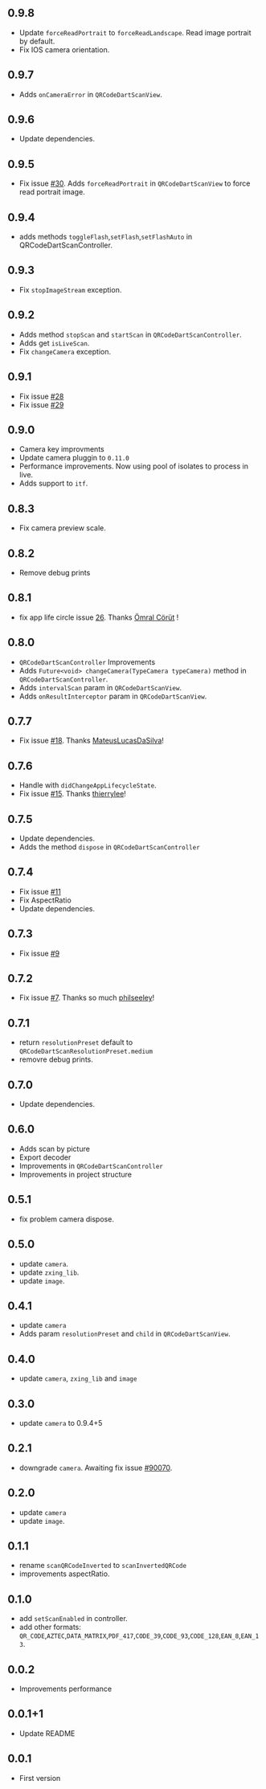 ## 0.9.8
- Update `forceReadPortrait` to `forceReadLandscape`. Read image portrait by default.
- Fix IOS camera orientation.

## 0.9.7
- Adds `onCameraError` in `QRCodeDartScanView`.

## 0.9.6
- Update dependencies.

## 0.9.5
- Fix issue [#30](https://github.com/RafaelBarbosatec/qr_code_dart_scan/issues/30). Adds `forceReadPortrait` in `QRCodeDartScanView` to force read portrait image.

## 0.9.4
- adds methods `toggleFlash`,`setFlash`,`setFlashAuto` in QRCodeDartScanController.

## 0.9.3
- Fix `stopImageStream` exception.

## 0.9.2
- Adds method `stopScan` and `startScan` in `QRCodeDartScanController`.
- Adds get `isLiveScan`.
- Fix `changeCamera` exception.

## 0.9.1
- Fix issue [#28](https://github.com/RafaelBarbosatec/qr_code_dart_scan/issues/28)
- Fix issue [#29](https://github.com/RafaelBarbosatec/qr_code_dart_scan/issues/29)

## 0.9.0
- Camera key improvments
- Update camera pluggin to `0.11.0`
- Performance improvements. Now using pool of isolates to process in live.
- Adds support to `itf`.

## 0.8.3
- Fix camera preview scale.

## 0.8.2
- Remove debug prints

## 0.8.1
- fix app life circle issue [26](https://github.com/RafaelBarbosatec/qr_code_dart_scan/pull/26). Thanks [Ömral Cörüt](https://github.com/omralcrt) !

## 0.8.0
- `QRCodeDartScanController` Improvements
- Adds `Future<void> changeCamera(TypeCamera typeCamera)` method in `QRCodeDartScanController`.
- Adds `intervalScan` param in `QRCodeDartScanView`.
- Adds `onResultInterceptor` param in `QRCodeDartScanView`.

## 0.7.7
- Fix issue [#18](https://github.com/RafaelBarbosatec/qr_code_dart_scan/issues/18). Thanks [MateusLucasDaSilva](https://github.com/MateusLucasDaSilva)!

## 0.7.6
- Handle with `didChangeAppLifecycleState`.
- Fix issue [#15](https://github.com/RafaelBarbosatec/qr_code_dart_scan/issues/15). Thanks [thierrylee](https://github.com/thierrylee)!

## 0.7.5
- Update dependencies.
- Adds the method `dispose` in `QRCodeDartScanController`

## 0.7.4
- Fix issue [#11](https://github.com/RafaelBarbosatec/qr_code_dart_scan/issues/11)
- Fix AspectRatio
- Update dependencies.

## 0.7.3
- Fix issue [#9](https://github.com/RafaelBarbosatec/qr_code_dart_scan/issues/9)

## 0.7.2
- Fix issue [#7](https://github.com/RafaelBarbosatec/qr_code_dart_scan/issues/7). Thanks so much [philseeley](https://github.com/philseeley)!

## 0.7.1
- return `resolutionPreset` default to `QRCodeDartScanResolutionPreset.medium`
- removre debug prints.

## 0.7.0
- Update dependencies.

## 0.6.0
- Adds scan by picture
- Export decoder
- Improvements in `QRCodeDartScanController`
- Improvements in project structure

## 0.5.1
- fix problem camera dispose.

## 0.5.0
- update `camera`.
- update `zxing_lib`.
- update `image`.

## 0.4.1
- update `camera`
- Adds param `resolutionPreset` and `child` in `QRCodeDartScanView`.

## 0.4.0
- update `camera`, `zxing_lib` and `image`

## 0.3.0
- update `camera` to 0.9.4+5

## 0.2.1

- downgrade `camera`. Awaiting fix issue [#90070](https://github.com/flutter/flutter/issues/90070).

## 0.2.0

- update `camera`
- update `image`.

## 0.1.1

- rename `scanQRCodeInverted` to `scanInvertedQRCode`
- improvements aspectRatio.

## 0.1.0

* add `setScanEnabled` in controller.
* add other formats: `QR_CODE`,`AZTEC`,`DATA_MATRIX`,`PDF_417`,`CODE_39`,`CODE_93`,`CODE_128`,`EAN_8`,`EAN_13`.

## 0.0.2

* Improvements performance

## 0.0.1+1

* Update README

## 0.0.1

* First version
